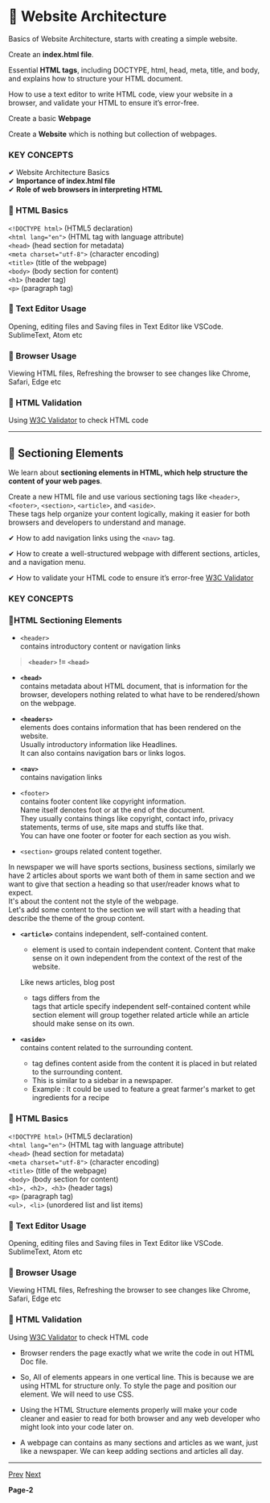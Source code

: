 # 🥇 Website Architecture

Basics of Website Architecture, starts with creating a simple website. <br/>

Create an **index.html file**. <br/>

Essential **HTML tags**, including DOCTYPE, html, head, meta, title, and body, and explains how to structure your HTML document. 

How to use a text editor to write HTML code, view your website in a browser, and validate your HTML to ensure it’s error-free.

Create a basic **Webpage**

Create a **Website** which is nothing but collection of webpages.

### KEY CONCEPTS 

✔ Website Architecture Basics <br/>
✔ **Importance of index.html file** <br/>
✔ **Role of web browsers in interpreting HTML** <br/>

### 📍 HTML Basics

```<!DOCTYPE html>``` (HTML5 declaration) <br/>
```<html lang="en">``` (HTML tag with language attribute) <br/>
```<head>``` (head section for metadata) <br/>
```<meta charset="utf-8">``` (character encoding) <br/>
```<title>``` (title of the webpage) <br/>
```<body>``` (body section for content) <br/>
```<h1>``` (header tag) <br/>
```<p>``` (paragraph tag) <br/>

### 📍 Text Editor Usage

Opening, editing files and Saving files in Text Editor like VSCode. SublimeText, Atom etc 

### 📍 Browser Usage

Viewing HTML files, Refreshing the browser to see changes like Chrome, Safari, Edge etc

### 📍 HTML Validation

Using [W3C Validator](https://validator.w3.org/) to check HTML code

---

## 🥈 Sectioning Elements

We learn about **sectioning elements in HTML, which help structure the content of your web pages**. <br/>

Create a new HTML file and use various sectioning tags like ```<header>```, ```<footer>```, ```<section>```, ```<article>```, and ```<aside>```. <br/>
These tags help organize your content logically, making it easier for both browsers and developers to understand and manage. <br/>

✔ How to add navigation links using the ```<nav>``` tag. <br/>
  
✔ How to create a well-structured webpage with different sections, articles, and a navigation menu. <br/>

✔ How to validate your HTML code to ensure it’s error-free [W3C Validator](https://validator.w3.org/) <br/>

### KEY CONCEPTS 

### 📍HTML Sectioning Elements

- ```<header>``` <br/>
  contains introductory content or navigation links

> **```<header>``` != ```<head>```**

- **```<head>```** <br/>
  contains metadata about HTML document, that is information for the browser, developers nothing related to what have to be rendered/shown on the webpage. <br/>

- **```<headers>```** <br/>
  elements does contains information that has been rendered on the website. <br/>
  Usually introductory information like Headlines. <br/>
  It can also contains navigation bars or links logos. <br/>

- **```<nav>```** <br/>
  contains navigation links <br/>

- ```<footer>``` <br/>
  contains footer content like copyright information. <br/>
  Name itself denotes foot or at the end of the document. <br/>
  They usually contains things like copyright, contact info, privacy statements, terms of use, site maps and stuffs like that. <br/>
  You can have one footer or footer for each section as you wish. <br/>

- ```<section>```
  groups related content together. <br/>

In newspaper we will have sports sections, business sections, similarly we have 2 articles about sports we want both of them in same section and
we want to give that section a heading so that user/reader knows what to expect. <br/>
It's about the content not the style of the webpage. <br/>
Let's add some content to the section we will start with a heading that describe the theme of the group content. <br/>

- **```<article>```**
  contains independent, self-contained content. <br/>
  - <article> element is used to contain independent content. Content that make sense on it own independent from the context of the rest of the website. <br/>
  Like news articles, blog post
  - <article> tags differs from the <section> tags that article specify independent self-contained content while section element will group together 
    related article while an article should make sense on its own.

- **```<aside>```** <br/>
  contains content related to the surrounding content.
  - <aside> tag defines content aside from the content it is placed in but related to the surrounding content.
  - This is similar to a sidebar in a newspaper.
  - Example : It could be used to feature a great farmer's market to get ingredients for a recipe  

### 📍 HTML Basics

```<!DOCTYPE html>``` (HTML5 declaration) <br/>
```<html lang="en">``` (HTML tag with language attribute) <br/>
```<head>``` (head section for metadata) <br/>
```<meta charset="utf-8">``` (character encoding) <br/>
```<title>``` (title of the webpage) <br/>
```<body>``` (body section for content) <br/>
```<h1>, <h2>, <h3>``` (header tags) <br/>
```<p>``` (paragraph tag) <br/>
```<ul>, <li>``` (unordered list and list items) <br/>

### 📍 Text Editor Usage

Opening, editing files and Saving files in Text Editor like VSCode. SublimeText, Atom etc 

### 📍 Browser Usage

Viewing HTML files, Refreshing the browser to see changes like Chrome, Safari, Edge etc

### 📍 HTML Validation

Using [W3C Validator](https://validator.w3.org/) to check HTML code

- Browser renders the page exactly what we write the code in out HTML Doc file.

- So, All of elements appears in one vertical line. This is because we are using HTML for structure only. To style the page and position our element.
   We will need to use CSS.

- Using the HTML Structure elements properly will make your code cleaner and easier to read for
  both browser and any web developer who might look into your code later on.

- A webpage can contains as many sections and articles as we want, just like a newspaper. We can keep adding sections and articles all day.

---

[Prev]() [Next]()

**Page-2**
